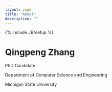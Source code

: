 ```yaml
---
layout: page
title: "About"
description: ""
---
```

{% include JB/setup %}

Qingpeng Zhang
=====
PhD Candidate

Department of Computer Science and Engineering

Michigan State University


